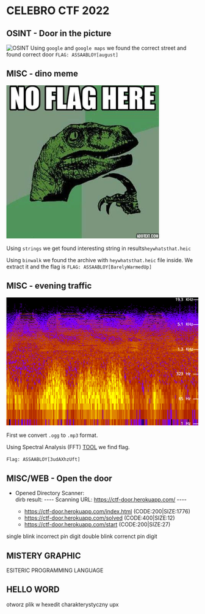 # CELEBRO CTF 2022

## OSINT - Door in the picture
![OSINT](OSINT.2022.png)
Using `google` and `google maps` we found the correct street and found correct door
`FLAG: ASSAABLOY[august]`


## MISC - dino meme
![DINOMEME](ctf.jpg)

Using `strings` we get found interesting string in results`heywhatsthat.heic` 

Using `binwalk` we found the archive with `heywhatsthat.heic` file inside. We extract it and the flag is
`FLAG: ASSAABLOY[BarelyWarmedUp]`
## MISC - evening traffic
![SPECTRUM](spectrum.png)

First we convert `.ogg` to `.mp3` format.

Using Spectral Analysis (FFT) [TOOL](https://audiotoolset.com/spectral-analysis) we find flag.

`Flag: ASSAABLOY[3udAXhzUft]`

## MISC/WEB - Open the door

* Opened Directory Scanner: \
	dirb result:
	---- Scanning URL: https://ctf-door.herokuapp.com/ ----
	
	+ https://ctf-door.herokuapp.com/index.html (CODE:200|SIZE:1776)                                                                                                                
	+ https://ctf-door.herokuapp.com/solved (CODE:400|SIZE:12)                                                                                                                      
	+ https://ctf-door.herokuapp.com/start (CODE:200|SIZE:27) 


single blink incorrect pin digit
double blink correnct pin digit
                                                            

## MISTERY GRAPHIC
ESITERIC PROGRAMMING LANGUAGE

## HELLO WORD
otworz plik w hexedit charakterystyczny upx 


